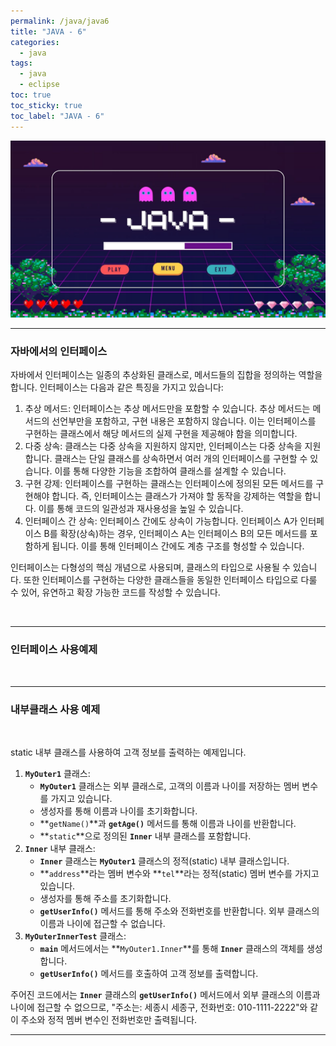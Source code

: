 ```yaml
---
permalink: /java/java6
title: "JAVA - 6"
categories:
  - java
tags:
  - java
  - eclipse
toc: true
toc_sticky: true
toc_label: "JAVA - 6"
---
```


![img](/images/java/java.jpg)

<hr/>

### 자바에서의 인터페이스

자바에서 인터페이스는 일종의 추상화된 클래스로, 메서드들의 집합을 정의하는 역할을 합니다. 인터페이스는 다음과 같은 특징을 가지고 있습니다:

1. 추상 메서드: 인터페이스는 추상 메서드만을 포함할 수 있습니다. 추상 메서드는 메서드의 선언부만을 포함하고, 구현 내용은 포함하지 않습니다. 이는 인터페이스를 구현하는 클래스에서 해당 메서드의 실제 구현을 제공해야 함을 의미합니다.
2. 다중 상속: 클래스는 다중 상속을 지원하지 않지만, 인터페이스는 다중 상속을 지원합니다. 클래스는 단일 클래스를 상속하면서 여러 개의 인터페이스를 구현할 수 있습니다. 이를 통해 다양한 기능을 조합하여 클래스를 설계할 수 있습니다.
3. 구현 강제: 인터페이스를 구현하는 클래스는 인터페이스에 정의된 모든 메서드를 구현해야 합니다. 즉, 인터페이스는 클래스가 가져야 할 동작을 강제하는 역할을 합니다. 이를 통해 코드의 일관성과 재사용성을 높일 수 있습니다.
4. 인터페이스 간 상속: 인터페이스 간에도 상속이 가능합니다. 인터페이스 A가 인터페이스 B를 확장(상속)하는 경우, 인터페이스 A는 인터페이스 B의 모든 메서드를 포함하게 됩니다. 이를 통해 인터페이스 간에도 계층 구조를 형성할 수 있습니다.

인터페이스는 다형성의 핵심 개념으로 사용되며, 클래스의 타입으로 사용될 수 있습니다. 또한 인터페이스를 구현하는 다양한 클래스들을 동일한 인터페이스 타입으로 다룰 수 있어, 유연하고 확장 가능한 코드를 작성할 수 있습니다.

<br/>

<script src="https://gist.github.com/junyihong/8b7cbb55e0625614eb99bb8d212e83db.js"></script>

---

### 인터페이스 사용예제

<script src="https://gist.github.com/junyihong/e1dbd01a82d97276f2e091cb6e3ce2f5.js"></script>

<br/>

<script src="https://gist.github.com/junyihong/51c977f8251eb145a59a36996615b4a1.js"></script>

---

### 내부클래스 사용 예제

<script src="https://gist.github.com/junyihong/2828cc97cad2236f91251df54519b566.js"></script>

<br/>

<script src="https://gist.github.com/junyihong/fa96a96069f1c3bce8f7c6dee08e2ec6.js"></script>

static 내부 클래스를 사용하여 고객 정보를 출력하는 예제입니다.

1. **`MyOuter1`** 클래스:
   - **`MyOuter1`** 클래스는 외부 클래스로, 고객의 이름과 나이를 저장하는 멤버 변수를 가지고 있습니다.
   - 생성자를 통해 이름과 나이를 초기화합니다.
   - **`getName()`**과 **`getAge()`** 메서드를 통해 이름과 나이를 반환합니다.
   - **`static`**으로 정의된 **`Inner`** 내부 클래스를 포함합니다.
2. **`Inner`** 내부 클래스:
   - **`Inner`** 클래스는 **`MyOuter1`** 클래스의 정적(static) 내부 클래스입니다.
   - **`address`**라는 멤버 변수와 **`tel`**라는 정적(static) 멤버 변수를 가지고 있습니다.
   - 생성자를 통해 주소를 초기화합니다.
   - **`getUserInfo()`** 메서드를 통해 주소와 전화번호를 반환합니다. 외부 클래스의 이름과 나이에 접근할 수 없습니다.
3. **`MyOuterInnerTest`** 클래스:
   - **`main`** 메서드에서는 **`MyOuter1.Inner`**를 통해 **`Inner`** 클래스의 객체를 생성합니다.
   - **`getUserInfo()`** 메서드를 호출하여 고객 정보를 출력합니다.

주어진 코드에서는 **`Inner`** 클래스의 **`getUserInfo()`** 메서드에서 외부 클래스의 이름과 나이에 접근할 수 없으므로, "주소는: 세종시 세종구, 전화번호: 010-1111-2222"와 같이 주소와 정적 멤버 변수인 전화번호만 출력됩니다.

---
